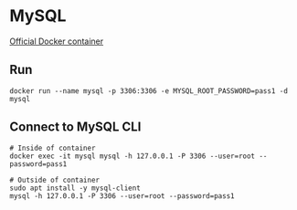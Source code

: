 # MySQL

[Official Docker container](https://hub.docker.com/_/mysql/)

## Run
`docker run --name mysql -p 3306:3306 -e MYSQL_ROOT_PASSWORD=pass1 -d mysql`

## Connect to MySQL CLI
```
# Inside of container
docker exec -it mysql mysql -h 127.0.0.1 -P 3306 --user=root --password=pass1

# Outside of container
sudo apt install -y mysql-client
mysql -h 127.0.0.1 -P 3306 --user=root --password=pass1
```
